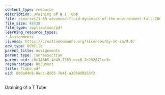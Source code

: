 ```yaml
---
content_type: resource
description: Draining of a T Tube
file: /courses/1-63-advanced-fluid-dynamics-of-the-environment-fall-2002/895a04d18eacd0657b41a3058d8263f2_Ttube.pdf
file_size: 48838
file_type: application/pdf
learning_resource_types:
- Assignments
license: https://creativecommons.org/licenses/by-nc-sa/4.0/
ocw_type: OCWFile
parent_title: Assignments
parent_type: CourseSection
parent_uid: c6e346b5-4e40-7683-cec6-2e232671cc3c
resourcetype: Document
title: Ttube.pdf
uid: 895a04d1-8eac-d065-7b41-a3058d8263f2
---
```

Draining of a T Tube